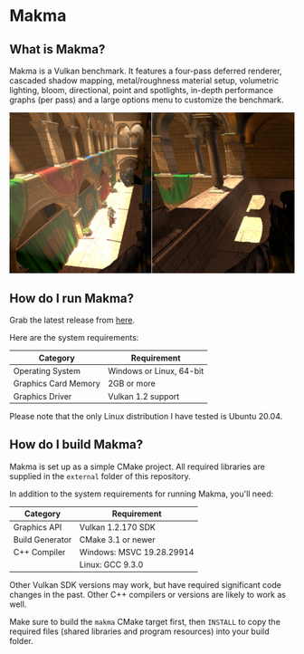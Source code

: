 # Makma

## What is Makma?

Makma is a Vulkan benchmark. It features a four-pass deferred renderer, cascaded shadow mapping, metal/roughness material setup, volumetric lighting, bloom, directional, point and spotlights, in-depth performance graphs (per pass) and a large options menu to customize the benchmark.

![Screenshot](Screenshot.png)


## How do I run Makma?

Grab the latest release from [here](https://github.com/janhsimon/makma/releases).

Here are the system requirements:

| **Category**         | **Requirement**          |
| -------------------- | ------------------------ |
| Operating System     | Windows or Linux, 64-bit |
| Graphics Card Memory | 2GB or more              |
| Graphics Driver      | Vulkan 1.2 support       |

Please note that the only Linux distribution I have tested is Ubuntu 20.04.


## How do I build Makma?

Makma is set up as a simple CMake project. All required libraries are supplied in the `external` folder of this repository.

In addition to the system requirements for running Makma, you'll need:

| **Category**         | **Requirement**           |
| -------------------- | ------------------------- |
| Graphics API         | Vulkan 1.2.170 SDK        |
| Build Generator      | CMake 3.1 or newer        |
| C++ Compiler         | Windows: MSVC 19.28.29914 |
|                      | Linux: GCC 9.3.0          |

Other Vulkan SDK versions may work, but have required significant code changes in the past. Other C++ compilers or versions are likely to work as well.

Make sure to build the `makma` CMake target first, then `INSTALL` to copy the required files (shared libraries and program resources) into your build folder.
